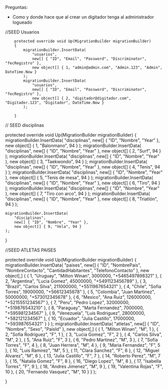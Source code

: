 Preguntas:

- Como y donde hace que al crear un digitador tenga al administrador logueado

//SEED Usuarios

        protected override void Up(MigrationBuilder migrationBuilder)
        {
            migrationBuilder.InsertData(
                "usuarios",
                new[] { "ID", "Email", "Password", "Discriminator", "fecRegistro" },
                new object[] { 1, "admin@admin.com", "Admin.123", "Admin", DateTime.Now }
            );
            migrationBuilder.InsertData(
                "usuarios",
                new[] { "ID", "Email", "Password", "Discriminator", "fecRegistro" },
                new object[] { 2, "digitador@digitador.com", "Digitador.123", "Digitador", DateTime.Now }
            );

        }

// SEED disciplinas

protected override void Up(MigrationBuilder migrationBuilder)
{
migrationBuilder.InsertData(
"disciplinas",
new[] { "ID", "Nombre", "Year" },
new object[] { 1, "Balonmano", 94 }
);
migrationBuilder.InsertData(
"disciplinas",
new[] { "ID", "Nombre", "Year" },
new object[] { 2, "Surf", 94 }
);
migrationBuilder.InsertData(
"disciplinas",
new[] { "ID", "Nombre", "Year" },
new object[] { 3, "Taekwondo", 94 }
);
migrationBuilder.InsertData(
"disciplinas",
new[] { "ID", "Nombre", "Year" },
new object[] { 4, "Tenis", 94 }
);
migrationBuilder.InsertData(
"disciplinas",
new[] { "ID", "Nombre", "Year" },
new object[] { 5, "Tenis de mesa", 94 }
);
migrationBuilder.InsertData(
"disciplinas",
new[] { "ID", "Nombre", "Year" },
new object[] { 6, "Tiro", 94 }
);
migrationBuilder.InsertData(
"disciplinas",
new[] { "ID", "Nombre", "Year" },
new object[] { 7, "Tiro con arco", 94 }
);
migrationBuilder.InsertData(
"disciplinas",
new[] { "ID", "Nombre", "Year" },
new object[] { 8, "Triatlón", 94 }
);

    migrationBuilder.InsertData(
        "disciplinas",
        new[] { "ID", "Nombre", "Year" },
        new object[] { 9, "Vela", 94 }
    );

}

//SEED ATLETAS PAISES

protected override void Up(MigrationBuilder migrationBuilder)
{
migrationBuilder.InsertData(
"paises",
new[] { "ID", "NombrePais", "NombreContacto", "CantidadHabitantes", "TelefonoContacto" },
new object[,]
{
{ 1, "Uruguay", "Milton Winan", 3000000, "+5465497898321" },
{ 2, "Argentina", "Lucia Gomez", 45000000, "+5491123456789" },
{ 3, "Brazil", "Carlos Silva", 211000000, "+5511987654321" },
{ 4, "Chile", "Sofia Torres", 19000000, "+56612345678" },
{ 5, "Colombia", "Juan Martinez", 50000000, "+573012345678" },
{ 6, "Mexico", "Ana Ruiz", 126000000, "+5215551234567" },
{ 7, "Peru", "Pedro Lopez", 32000000, "+519876543210" },
{ 8, "Paraguay", "Marta Fernandez", 7000000, "+595981234567" },
{ 9, "Venezuela", "Luis Rodriguez", 28000000, "+582121234567" },
{ 10, "Ecuador", "Julia Castillo", 17000000, "+593987654321" }
}
);
migrationBuilder.InsertData(
"atletas",
new[] { "ID", "Nombre", "Sexo", "PaisId" },
new object[,]
{
{ 1, "Milton Winan", "M", 1 },
{ 2, "Sofia Rodriguez", "F", 1 },
{ 3, "Lucia Gomez", "F", 2 },
{ 4, "Carlos Silva", "M", 2 },
{ 5, "Ana Ruiz", "F", 3 },
{ 6, "Pedro Martinez", "M", 3 },
{ 7, "Sofia Torres", "F", 4 },
{ 8, "Juan Herrera", "M", 4 },
{ 9, "Maria Fernandez", "F", 5 },
{ 10, "Luis Ramirez", "M", 5 },
{ 11, "Clara Sanchez", "F", 6 },
{ 12, "Miguel Alvarez", "M", 6 },
{ 13, "Julia Castillo", "F", 7 },
{ 14, "Roberto Perez", "M", 7 },
{ 15, "Natalia Gomez", "F", 8 },
{ 16, "Diego Lopez", "M", 8 },
{ 17, "Isabella Torres", "F", 9 },
{ 18, "Andres Jimenez", "M", 9 },
{ 19, "Valentina Rojas", "F", 10 },
{ 20, "Fernando Vasquez", "M", 10 }
}
);

}
